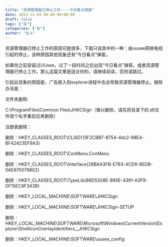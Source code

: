 ```yaml
---
title: "资源管理器已停止工作----今日看点弹窗"
date: 2013-12-04 00:48:00+08:00
draft: false
tags: ["杂"]
categories: ["杂"]
author: "北斗"
---
```

资源管理器已停止工作的原因可能很多，下面只说其中的一种：由uusee网络电视引起的停止，该种原因其他现象还有“今日看点”弹窗。

如果你之前安装过UUsee，过了一段时间之后出现“今日看点”弹窗，或者资源管理器已停止工作。那么这篇文章是适合你的，请继续阅读，否则请跳过。

引起此现象的原因是，广告嵌入到explorer进程中去会导致资源管理器停止。根除办法是：

文件夹删除:

C:\ProgramFiles\Common Files\JHKCSign（难以删除，请先将目录下的.dll文件改个名字重启后再删除）

注册表删除：


删除：HKEY_CLASSES_ROOT\CLSID\{13F2CBB7-8754-4dc2-98E4-BF42423EF9A3}

删除：HKEY_CLASSES_ROOT\ConMenu.ConMenu

删除：HKEY_CLASSES_ROOT\Interface\{28BAA3FB-E763-4CD8-8EDB-0AE875079802}

删除：HKEY_CLASSES_ROOT\TypeLib\{88D5328E-895E-4391-A3F9-DF15EC9F343B}

删除：HKEY_LOCAL_MACHINE\SOFTWARE\JHKCSign

删除：HKEY_LOCAL_MACHINE\SOFTWARE\JHKCSign-SETUP

删除：HKEY_LOCAL_MACHINE\SOFTWARE\Microsoft\Windows\CurrentVersion\Explorer\ShellIconOverlayIdentifiers\__JHKCSign

删除：HKEY_LOCAL_MACHINE\SOFTWARE\uusee_config